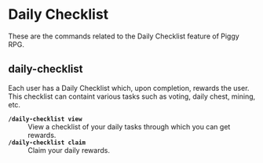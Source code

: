 # Daily Checklist
These are the commands related to the Daily Checklist feature of Piggy RPG.

## daily-checklist
Each user has a Daily Checklist which, upon completion, rewards the user. This checklist can containt various tasks such as voting, daily chest, mining, etc.
<dl>
<dt><code><b>/daily-checklist view</b></code>
<dd>View a checklist of your daily tasks through which you can get rewards.
<dt><code><b>/daily-checklist claim</b></code>
<dd>Claim your daily rewards.
</dl>